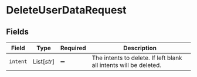 # DeleteUserDataRequest


## Fields

| Field                                                             | Type                                                              | Required                                                          | Description                                                       |
| ----------------------------------------------------------------- | ----------------------------------------------------------------- | ----------------------------------------------------------------- | ----------------------------------------------------------------- |
| `intent`                                                          | List[*str*]                                                       | :heavy_minus_sign:                                                | The intents to delete. If left blank all intents will be deleted. |